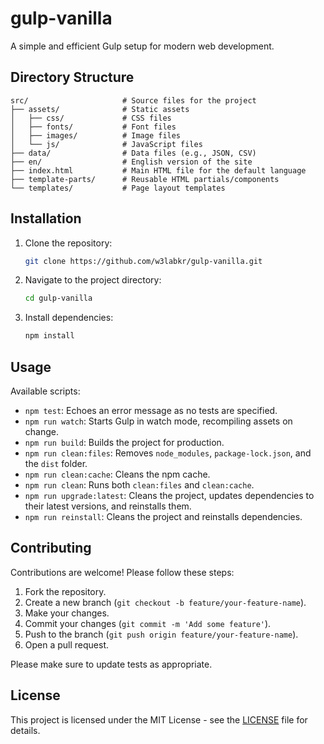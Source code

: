 # gulp-vanilla

A simple and efficient Gulp setup for modern web development.

## Directory Structure

```text
src/                     # Source files for the project
├── assets/              # Static assets
│   ├── css/             # CSS files
│   ├── fonts/           # Font files
│   ├── images/          # Image files
│   └── js/              # JavaScript files
├── data/                # Data files (e.g., JSON, CSV)
├── en/                  # English version of the site
├── index.html           # Main HTML file for the default language
├── template-parts/      # Reusable HTML partials/components
└── templates/           # Page layout templates
```

## Installation

1. Clone the repository:

   ```bash
   git clone https://github.com/w3labkr/gulp-vanilla.git
   ```

2. Navigate to the project directory:

   ```bash
   cd gulp-vanilla
   ```

3. Install dependencies:

   ```bash
   npm install
   ```

## Usage

Available scripts:

* `npm test`: Echoes an error message as no tests are specified.
* `npm run watch`: Starts Gulp in watch mode, recompiling assets on change.
* `npm run build`: Builds the project for production.
* `npm run clean:files`: Removes `node_modules`, `package-lock.json`, and the `dist` folder.
* `npm run clean:cache`: Cleans the npm cache.
* `npm run clean`: Runs both `clean:files` and `clean:cache`.
* `npm run upgrade:latest`: Cleans the project, updates dependencies to their latest versions, and reinstalls them.
* `npm run reinstall`: Cleans the project and reinstalls dependencies.

## Contributing

Contributions are welcome! Please follow these steps:

1. Fork the repository.
2. Create a new branch (`git checkout -b feature/your-feature-name`).
3. Make your changes.
4. Commit your changes (`git commit -m 'Add some feature'`).
5. Push to the branch (`git push origin feature/your-feature-name`).
6. Open a pull request.

Please make sure to update tests as appropriate.

## License

This project is licensed under the MIT License - see the [LICENSE](LICENSE) file for details.
